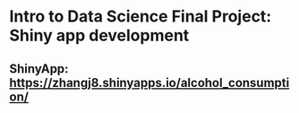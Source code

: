 
# Intro to Data Science Final Project: Shiny app development

## ShinyApp: https://zhangj8.shinyapps.io/alcohol_consumption/
